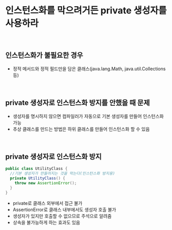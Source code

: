 # 인스턴스화를 막으려거든 private 생성자를 사용하라

<br>

## 인스턴스화가 불필요한 경우
 - 정적 메서드와 정적 필드만을 담은 클래스(java.lang.Math, java.util.Collections 등)

<br>

## private 생성자로 인스턴스화 방지를 안했을 때 문제
 - 생성자를 명시하지 않으면 컴파일러가 자동으로 기본 생성자를 만들어 인스턴스화 가능
 - 추상 클래스를 만드는 방법은 하위 클래스를 만들어 인스턴스화 할 수 있음

<br>

## private 생성자로 인스턴스화 방지
```java
public class UtilityClass {
  //기본 생성자가 만들어지는 것을 막는다(인스턴스화 방지용)
  private UtilityClass() {
    throw new AssertionError();
  }
}
```
 - private로 클래스 외부에서 접근 불가
 - AssertionError로 클래스 내부에서도 생성자 호출 불가
 - 생성자가 있지만 호출할 수 없으므로 주석으로 알려줌
 - 상속을 불가능하게 하는 효과도 있음
